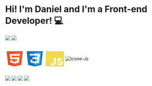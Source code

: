 # Hi! I'm Daniel and I'm a Front-end Developer! 💻

<img height="180em" src="https://github-readme-stats.vercel.app/api?username=danielmrz-dev&layout=compact&theme=dracula&rank_icon=github"> <img height="180em" src="https://github-readme-stats.vercel.app/api/top-langs/?username=danielmrz-dev&theme=dracula">

<div style="display: inline_block"><br>
  <img align="center" alt="Icone-HTML" height="50" width="60" src="https://raw.githubusercontent.com/devicons/devicon/master/icons/html5/html5-original.svg">
  <img align="center" alt="Icone-CSS" height="50" width="60" src="https://raw.githubusercontent.com/devicons/devicon/master/icons/css3/css3-original.svg">
  <img align="center" alt="Icone-Js" height="50" width="60" src="https://raw.githubusercontent.com/devicons/devicon/master/icons/javascript/javascript-plain.svg">
  <img align="center" alt="Icone-Js" height="50" width="60" src="https://cdn.jsdelivr.net/gh/devicons/devicon/icons/tailwindcss/tailwindcss-plain.svg">	

</div>

##

<div> 
  <a href="https://www.youtube.com/channel/UCLIZ8hHjcU8OxrIS3sb0zQw" target="_blank"><img src="https://img.shields.io/badge/YouTube-FF0000?style=for-the-badge&logo=youtube&logoColor=white" target="_blank"></a>
  <a href="https://www.instagram.com/danielmrzviolao/" target="_blank"><img src="https://img.shields.io/badge/-Instagram-%23E4405F?style=for-the-badge&logo=instagram&logoColor=white" target="_blank"></a>
	<a href = "mailto:danielmrz.dev@gmail.com"><img src="https://img.shields.io/badge/-Gmail-%23333?style=for-the-badge&logo=gmail&logoColor=white" target="_blank"></a>
  <a href="https://www.linkedin.com/in/danielmrz-dev" target="_blank"><img src="https://img.shields.io/badge/-LinkedIn-%230077B5?style=for-the-badge&logo=linkedin&logoColor=white" target="_blank"></a>   
</div>

